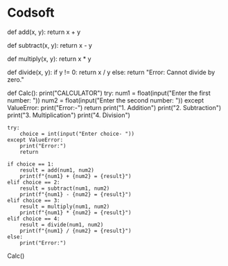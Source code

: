 # Codsoft
def add(x, y):
    return x + y

def subtract(x, y):
    return x - y

def multiply(x, y):
    return x * y

def divide(x, y):
    if y != 0:
        return x / y
    else:
        return "Error: Cannot divide by zero."

def Calc():
    print("CALCULATOR")
    try:
        num1 = float(input("Enter the first number: "))
        num2 = float(input("Enter the second number: "))
    except ValueError:
        print("Error:-")
        return
    print("1. Addition")
    print("2. Subtraction")
    print("3. Multiplication")
    print("4. Division")

    try:
        choice = int(input("Enter choice- "))
    except ValueError:
        print("Error:")
        return

    if choice == 1:
        result = add(num1, num2)
        print(f"{num1} + {num2} = {result}")
    elif choice == 2:
        result = subtract(num1, num2)
        print(f"{num1} - {num2} = {result}")
    elif choice == 3:
        result = multiply(num1, num2)
        print(f"{num1} * {num2} = {result}")
    elif choice == 4:
        result = divide(num1, num2)
        print(f"{num1} / {num2} = {result}")
    else:
        print("Error:")

Calc()
